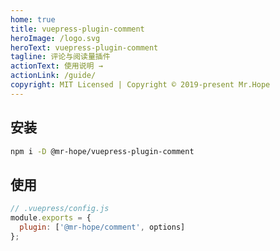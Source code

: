 ```yaml
---
home: true
title: vuepress-plugin-comment
heroImage: /logo.svg
heroText: vuepress-plugin-comment
tagline: 评论与阅读量插件
actionText: 使用说明 →
actionLink: /guide/
copyright: MIT Licensed | Copyright © 2019-present Mr.Hope
---
```


## 安装

```bash
npm i -D @mr-hope/vuepress-plugin-comment
```

## 使用

```js
// .vuepress/config.js
module.exports = {
  plugin: ['@mr-hope/comment', options]
};
```
